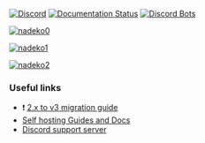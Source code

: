 [![Discord](https://discordapp.com/api/guilds/117523346618318850/widget.png)](https://discord.gg/nadekobot)
[![Documentation Status](https://readthedocs.org/projects/nadekobot/badge/?version=latest)](http://nadekobot.readthedocs.io/en/v3/?badge=v3)
[![Discord Bots](https://discordbots.org/api/widget/status/116275390695079945.svg)](https://top.gg/bot/116275390695079945)  

  
[![nadeko0](https://cdn.nadeko.bot/tutorial/docs-top.png)](https://nadeko.bot/)  
  
[![nadeko1](https://cdn.nadeko.bot/tutorial/docs-mid.png)](https://invite.nadeko.bot/)  
 
[![nadeko2](https://cdn.nadeko.bot/tutorial/docs-bot.png)](https://nadeko.bot/commands)

### Useful links
- ❗ [2.x to v3 migration guide](https://nadekobot.readthedocs.io/en/v3/guides/migration-guide/)
- [Self hosting Guides and Docs](https://nadekobot.readthedocs.io/en/v3)
- [Discord support server](https://discord.nadeko.bot)
